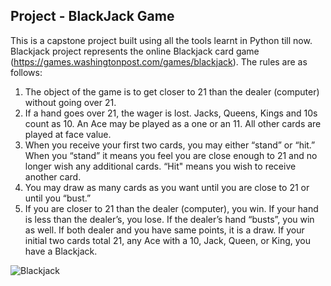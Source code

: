 ## Project - BlackJack Game

This is a capstone project built using all the tools learnt in Python till now. Blackjack project represents the online Blackjack card game (https://games.washingtonpost.com/games/blackjack). The rules are as follows:
1) The object of the game is to get closer to 21 than the dealer (computer) without going over 21.
2) If a hand goes over 21, the wager is lost. Jacks, Queens, Kings and 10s count as 10. An Ace may be played as a one or an 11. All other cards are played at face value.
3) When you receive your first two cards, you may either “stand” or “hit.” When you “stand” it means you feel you are close enough to 21 and no longer wish any additional cards. “Hit" means you wish to receive another card.
4) You may draw as many cards as you want until you are close to 21 or until you “bust.”
5) If you are closer to 21 than the dealer (computer), you win. If your hand is less than the dealer’s, you lose. If the dealer’s hand “busts”, you win as well. If both dealer and you have same points, it is a draw.
If your initial two cards total 21, any Ace with a 10, Jack, Queen, or King, you have a Blackjack.

![Blackjack](https://github.com/user-attachments/assets/4b843736-fb98-4fdd-ab1d-9c6baab2a7d2)
